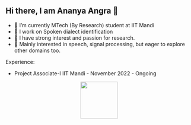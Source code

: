 ## Hi there, I am Ananya Angra 👋 
- 🔭 I’m currently MTech (By Research) student at IIT Mandi
- 🌱 I work on Spoken dialect identification
- 👯 I have strong interest and passion for research.
- 💬 Mainly interested in speech, signal processing, but eager to explore other domains too.

Experience:
- Project Associate-I IIT Mandi - November 2022 - Ongoing
  
<div id="header" align="center">
  <img src="[https://media.giphy.com/media/M9gbBd9nbDrOTu1Mqx/giphy.gif](https://media.giphy.com/media/v1.Y2lkPTc5MGI3NjExazNrb2t6Y2k2OHBvZjRsZzBoOWw1cDVmNWxsZTVreXg2anIxN2d2MyZlcD12MV9naWZzX3RyZW5kaW5nJmN0PWc/EZICHGrSD5QEFCxMiC/giphy.gif)" width="100"/>
</div>


<!--
**anu0707/anu0707** is a ✨ _special_ ✨ repository because its `README.md` (this file) appears on your GitHub profile.

Here are some ideas to get you started:

- 🔭 I’m currently working on ...
- 🌱 I’m currently learning ...
- 👯 I’m looking to collaborate on ...
- 🤔 I’m looking for help with ...
- 💬 Ask me about ...
- 📫 How to reach me: ...
- 😄 Pronouns: ...
- ⚡ Fun fact: ...
-->
